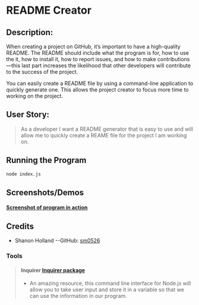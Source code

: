 # README Creator


## Description:

When creating a project on GitHub, it’s important to have a high-quality README. The README should include what the program is for, how to use the it, how to install it, how to report issues, and how to make contributions&mdash;this last part increases the likelihood that other developers will contribute to the success of the project. 

You can easily create a README file by using a command-line application to quickly generate one. This allows the project creator to focus more time to working on the project.

## User Story:

>As a developer I want a README generator that is easy to use and will allow me to quickly create a REAME file for the project I am working on.

## Running the Program

```bash
node index.js
```

## Screenshots/Demos

#### [Screenshot of program in action](./Develop/demo/2022-10-30.png)


## Credits

* Shanon Holland --GitHub: [sm0526](https://github.com/sm0526)

### Tools

> #### Inquirer [Inquirer package](https://www.npmjs.com/package/inquirer/v/8.2.4)
>
> - An amazing resource, this command line interface for Node.js will allow you to take user input and store it in a variable so that we can use the information in our program.
